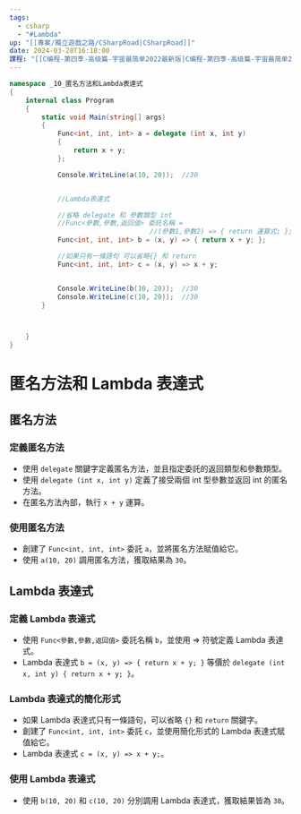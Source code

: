 ```yaml
---
tags:
  - csharp
  - "#Lambda"
up: "[[專案/獨立遊戲之路/CSharpRoad|CSharpRoad]]"
date: 2024-03-28T16:18:00
課程: "[[C编程-第四季-高级篇-宇宙最简单2022最新版|C编程-第四季-高级篇-宇宙最简单2022最新版]]"
---
```


```csharp file:Program
namespace _10_匿名方法和Lambda表達式
{
    internal class Program
    {
        static void Main(string[] args)
        {
            Func<int, int, int> a = delegate (int x, int y)
            {
                return x + y;
            };

            Console.WriteLine(a(10, 20));  //30


            //Lambda表達式

            //省略 delegate 和 參數類型 int
            //Func<參數,參數,返回值> 委託名稱 = 
                                   //(參數1,參數2) => { return 運算式; };
            Func<int, int, int> b = (x, y) => { return x + y; };

            //如果只有一條語句 可以省略{} 和 return
            Func<int, int, int> c = (x, y) => x + y;


            Console.WriteLine(b(10, 20));  //30
            Console.WriteLine(c(10, 20));  //30
        }



    }
}

```

# 匿名方法和 Lambda 表達式

## 匿名方法

### 定義匿名方法

- 使用 `delegate` 關鍵字定義匿名方法，並且指定委託的返回類型和參數類型。
- 使用 `delegate (int x, int y)` 定義了接受兩個 int 型參數並返回 int 的匿名方法。
- 在匿名方法內部，執行 `x + y` 運算。

### 使用匿名方法

- 創建了 `Func<int, int, int>` 委託 `a`，並將匿名方法賦值給它。
- 使用 `a(10, 20)` 調用匿名方法，獲取結果為 `30`。

## Lambda 表達式

### 定義 Lambda 表達式

- 使用 `Func<參數,參數,返回值>` 委託名稱 `b`，並使用 => 符號定義 Lambda 表達式。
- Lambda 表達式 `b = (x, y) => { return x + y; }` 等價於 `delegate (int x, int y) { return x + y; }`。

### Lambda 表達式的簡化形式

- 如果 Lambda 表達式只有一條語句，可以省略 `{}` 和 `return` 關鍵字。
- 創建了 `Func<int, int, int>` 委託 `c`，並使用簡化形式的 Lambda 表達式賦值給它。
- Lambda 表達式 `c = (x, y) => x + y;`。

### 使用 Lambda 表達式

- 使用 `b(10, 20)` 和 `c(10, 20)` 分別調用 Lambda 表達式，獲取結果皆為 `30`。
